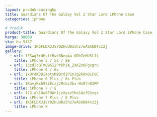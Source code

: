 ```yaml
---
layout: produk-casinghp
title: Guardians Of The Galaxy Vol 2 Star Lord iPhone Case
categories: iphone

# Produk
product-title: Guardians Of The Galaxy Vol 2 Star Lord iPhone Case
harga: 90000
sku: hn-5137
image-drive: 1K5FLDXJJSrOZHuU8a5hz7wASKb84xz2j
gallery:
  - url: 1FSwg5rUHsftBwi3Nnq4a-0DhIeHUSLJt
    title: iPhone 5 / 5s / SE
  - url: 13zdTcQTm09GI2PrkhIa_ZXKZoKFgVgru
    title: iPhone 6 / 6s
  - url: 1xUrdK3DIaotyM9QrdIP1nJg2kRxOLFuC
    title: iPhone 6 Plus / 6s Plus
  - url: 1KavjRxb9SiEczjzMnbs2bv-Ho9fn03FP
    title: iPhone 7 / 8
  - url: 17G-ak1Ow0FHAn1jxXysvYbe1AzfGSvyz
    title: iPhone 7 Plus / 8 Plus
  - url: 1K5FLDXJJSrOZHuU8a5hz7wASKb84xz2j
    title: iPhone X
---
```

